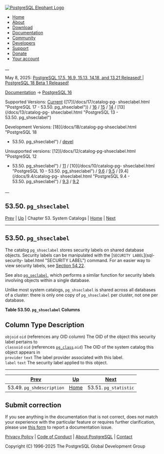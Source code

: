 [ ![PostgreSQL Elephant Logo](/media/img/about/press/elephant.png) ](/)

  * [Home](/ "Home")
  * [About](/about/ "About")
  * [Download](/download/ "Download")
  * [Documentation](/docs/ "Documentation")
  * [Community](/community/ "Community")
  * [Developers](/developer/ "Developers")
  * [Support](/support/ "Support")
  * [Donate](/about/donate/ "Donate")
  * [Your account](/account/ "Your account")

__

May 8, 2025: [ PostgreSQL 17.5, 16.9, 15.13, 14.18, and 13.21 Released! ](/about/news/postgresql-175-169-1513-1418-and-1321-released-3072/) | [ PostgreSQL 18 Beta 1 Released! ](/about/news/postgresql-18-beta-1-released-3070/)

[Documentation](/docs/ "Documentation") -> [PostgreSQL
16](/docs/16/index.html)

Supported Versions: [Current](/docs/current/catalog-pg-shseclabel.html
"PostgreSQL 17 - 53.50. pg_shseclabel") ([17](/docs/17/catalog-pg-
shseclabel.html "PostgreSQL 17 - 53.50. pg_shseclabel")) /
[16](/docs/16/catalog-pg-shseclabel.html "PostgreSQL 16 -
53.50. pg_shseclabel") / [15](/docs/15/catalog-pg-shseclabel.html "PostgreSQL
15 - 53.50. pg_shseclabel") / [14](/docs/14/catalog-pg-shseclabel.html
"PostgreSQL 14 - 53.50. pg_shseclabel") / [13](/docs/13/catalog-pg-
shseclabel.html "PostgreSQL 13 - 53.50. pg_shseclabel")

Development Versions: [18](/docs/18/catalog-pg-shseclabel.html "PostgreSQL 18
- 53.50. pg_shseclabel") / [devel](/docs/devel/catalog-pg-shseclabel.html
"PostgreSQL devel - 53.50. pg_shseclabel")

Unsupported versions: [12](/docs/12/catalog-pg-shseclabel.html "PostgreSQL 12
- 53.50. pg_shseclabel") / [11](/docs/11/catalog-pg-shseclabel.html
"PostgreSQL 11 - 53.50. pg_shseclabel") / [10](/docs/10/catalog-pg-
shseclabel.html "PostgreSQL 10 - 53.50. pg_shseclabel") /
[9.6](/docs/9.6/catalog-pg-shseclabel.html "PostgreSQL 9.6 -
53.50. pg_shseclabel") / [9.5](/docs/9.5/catalog-pg-shseclabel.html
"PostgreSQL 9.5 - 53.50. pg_shseclabel") / [9.4](/docs/9.4/catalog-pg-
shseclabel.html "PostgreSQL 9.4 - 53.50. pg_shseclabel") /
[9.3](/docs/9.3/catalog-pg-shseclabel.html "PostgreSQL 9.3 -
53.50. pg_shseclabel") / [9.2](/docs/9.2/catalog-pg-shseclabel.html
"PostgreSQL 9.2 - 53.50. pg_shseclabel")

__

53.50. `pg_shseclabel`  
---  
[Prev](catalog-pg-shdescription.html "53.49. pg_shdescription")  | [Up](catalogs.html "Chapter 53. System Catalogs") | Chapter 53. System Catalogs | [Home](index.html "PostgreSQL 16.9 Documentation") |  [Next](catalog-pg-statistic.html "53.51. pg_statistic")  
  
* * *

## 53.50. `pg_shseclabel` #

The catalog `pg_shseclabel` stores security labels on shared database objects.
Security labels can be manipulated with the [`SECURITY LABEL`](sql-security-
label.html "SECURITY LABEL") command. For an easier way to view security
labels, see [Section 54.22](view-pg-seclabels.html "54.22. pg_seclabels").

See also [`pg_seclabel`](catalog-pg-seclabel.html "53.46. pg_seclabel"), which
performs a similar function for security labels involving objects within a
single database.

Unlike most system catalogs, `pg_shseclabel` is shared across all databases of
a cluster: there is only one copy of `pg_shseclabel` per cluster, not one per
database.

**Table  53.50. `pg_shseclabel` Columns**

Column Type Description  
---  
`objoid` `oid` (references any OID column) The OID of the object this security
label pertains to  
`classoid` `oid` (references [`pg_class`](catalog-pg-class.html
"53.11. pg_class").`oid`) The OID of the system catalog this object appears in  
`provider` `text` The label provider associated with this label.  
`label` `text` The security label applied to this object.  
  
  

* * *

[Prev](catalog-pg-shdescription.html "53.49. pg_shdescription")  | [Up](catalogs.html "Chapter 53. System Catalogs") |  [Next](catalog-pg-statistic.html "53.51. pg_statistic")  
---|---|---  
53.49. `pg_shdescription`  | [Home](index.html "PostgreSQL 16.9 Documentation") |  53.51. `pg_statistic`  
  
## Submit correction

If you see anything in the documentation that is not correct, does not match
your experience with the particular feature or requires further clarification,
please use [this form](/account/comments/new/16/catalog-pg-shseclabel.html/)
to report a documentation issue.

[Privacy Policy](/about/privacypolicy) | [Code of Conduct](/about/policies/coc/) | [About PostgreSQL](/about/) | [Contact](/about/contact/)  

Copyright (C) 1996-2025 The PostgreSQL Global Development Group


